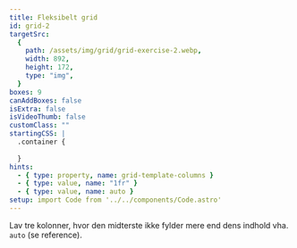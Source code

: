 ```yaml
---
title: Fleksibelt grid
id: grid-2
targetSrc:
  {
    path: /assets/img/grid/grid-exercise-2.webp,
    width: 892,
    height: 172,
    type: "img",
  }
boxes: 9
canAddBoxes: false
isExtra: false
isVideoThumb: false
customClass: ""
startingCSS: |
  .container {
    
  }
hints:
  - { type: property, name: grid-template-columns }
  - { type: value, name: "1fr" }
  - { type: value, name: auto }
setup: import Code from '../../components/Code.astro'
---
```


Lav tre kolonner, hvor den midterste ikke fylder mere end dens indhold vha. <Code>auto</Code> (se reference).
